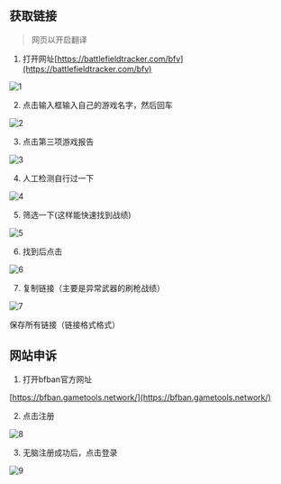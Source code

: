 ## 获取链接

> 网页以开启翻译

1. 打开网址[https://battlefieldtracker.com/bfv](https://battlefieldtracker.com/bfv)

![1](../_images/bfban/1.png)

2. 点击输入框输入自己的游戏名字，然后回车

![2](../_images/bfban/2.png)

3. 点击第三项游戏报告

![3](../_images/bfban/3.png)

4. 人工检测自行过一下

![4](../_images/bfban/4.png)

5. 筛选一下(这样能快速找到战绩)

![5](../_images/bfban/7.png)

6. 找到后点击

![6](../_images/bfban/5.png)

7. 复制链接（主要是异常武器的刷枪战绩）

![7](../_images/bfban/6.png)

保存所有链接（链接格式格式）

## 网站申诉

1. 打开bfban官方网址

[https://bfban.gametools.network/](https://bfban.gametools.network/)

2. 点击注册

![8](C:\Users\21006\Desktop\DOCS\_images\8.png)

3. 无脑注册成功后，点击登录

![9](C:\Users\21006\Desktop\DOCS\_images\9.png)
